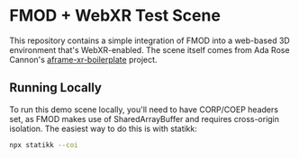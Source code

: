 # FMOD + WebXR Test Scene

This repository contains a simple integration of FMOD into a web-based 3D environment that's WebXR-enabled.
The scene itself comes from Ada Rose Cannon's [aframe-xr-boilerplate](https://github.com/AdaRoseCannon/aframe-xr-boilerplate) project.

## Running Locally

To run this demo scene locally, you'll need to have CORP/COEP headers set, as FMOD makes use of SharedArrayBuffer and requires cross-origin isolation. The easiest way to do this is with statikk:

```sh
npx statikk --coi
```
